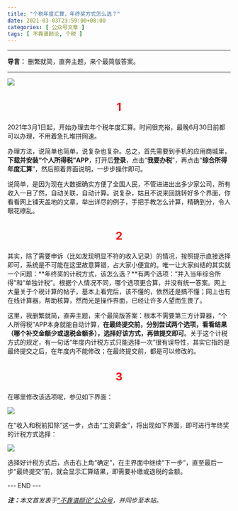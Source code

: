 ```yaml
---
title: "个税年度汇算，年终奖方式怎么选？"
date: 2021-03-03T23:59:00+08:00
categories: [ 公众号文章 ]
tags: [ 不靠谱颜论, 个税 ]
---
```


---

**导言：** 删繁就简，直奔主题，来个最简版答案。

---

<img src="210303-tax.png" style="max-width:350px"/>

<h2 style="text-align:center;color:red;font-size:24px">1</h2>

2021年3月1日起，开始办理去年个税年度汇算。时间很充裕，最晚6月30日前都可以办理，不用着急扎堆拼网速。

办理方法，说简单也简单，说复杂也复杂。总之，首先需要到手机的应用商城里，**下载并安装“个人所得税”APP**，打开后**登录**，点击“**我要办税**”，再点击“**综合所得年度汇算**”，然后照着界面说明，一步步操作即可。

说简单，是因为现在大数据确实方便了全国人民，不管进进出出多少家公司，所有收入一目了然，自动关联，自动计算。说复杂，姑且不说来回跳转好多个界面，你看看网上铺天盖地的文章，举出详尽的例子，手把手教怎么计算，精确到分，令人眼花缭乱。

<h2 style="text-align:center;color:red;font-size:24px">2</h2>

其实，除了需要申诉（比如发现明显不符的收入记录）的情况，按照提示直接选择即可，系统是不可能在这里故意算错，占大家小便宜的。唯一让大家纠结的其实就一个问题：**年终奖的计税方式，该怎么选？**有两个选项：“并入当年综合所得”和“单独计税”。根据个人情况不同，哪个选项更合算，并没有统一答案。网上大量关于个税计算的帖子，基本上看完后，该不懂的，依然还是搞不懂；网上也有在线计算器，帮助核算，然而光是操作界面，已经让许多人望而生畏了。

这里，我删繁就简，直奔主题，来个最简版答案：根本不需要第三方计算器，“个人所得税”APP本身就能自动计算，**在最终提交前，分别尝试两个选项，看看结果（哪个补交金额少或退税金额多），选择好该方式，再做提交即可**。关于这个计税方式的规定，有一句话“年度内计税方式只能选择一次”很有误导性，其实它指的是最终提交之后，在年度内不能修改；在最终提交前，都是可以修改的。

<h2 style="text-align:center;color:red;font-size:24px">3</h2>

在哪里修改该选项呢，参见如下界面：

<img src="210303-tax-1.png" style="max-width:300px"/>

在“收入和税前扣除”这一步，点击“工资薪金”，将出现如下界面，即可进行年终奖的计税方式选择：

<img src="210303-tax-2.png" style="max-width:300px"/>

选择好计税方式后，点击右上角“确定”，在主界面中继续“下一步”，直至最后一步“最终提交”前，就会显示汇算结果，即需要补缴或退税的金额。

<div class="p-5 text-center">--- END ---</div>

<i><b>注：</b>本文首发表于[“不靠谱颜论”公众号](https://mp.weixin.qq.com/s/PwR0hdCMoX7aSm812Wceew)，并同步至本站。</i>
